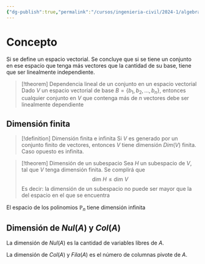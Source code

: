 ```yaml
---
{"dg-publish":true,"permalink":"/cursos/ingenieria-civil/2024-1/algebra-lineal/5-subespacios-y-dimension/dimension-de-un-espacio-vectorial/","tags":["I3MAT1203"]}
---
```


# Concepto

Si se define un espacio vectorial. Se concluye que si se tiene un conjunto en ese espacio que tenga más vectores que la cantidad de su base, tiene que ser linealmente independiente.

> [!theorem] Dependencia lineal de un conjunto en un espacio vectorial
> Dado $V$ un espacio vectorial de base $B=\{ b_{1},b_{2},\dots,b_{n} \}$, entonces cualquier conjunto en $V$ que contenga más de $n$ vectores debe ser linealmente dependiente

## Dimensión finita

> [!definition] Dimensión finita e infinita
> Si $V$ es generado por un conjunto finito de vectores, entonces $V$ tiene dimensión $Dim(V)$ finita. Caso opuesto es infinita.

> [!theorem] Dimensión de un subespacio
> Sea $H$ un subespacio de $V$, tal que $V$ tenga dimensión finita. Se complirá que $$\text{dim }H \leq \text{dim }V$$
> Es decir: la dimensión de un subespacio no puede ser mayor que la del espacio en el que se encuentra

El espacio de los polinomios $\mathbb{P}_{n}$ tiene dimensión infinita

## Dimensión de $Nul(A)$ y $Col(A)$

La dimensión de $Nul(A)$ es la cantidad de variables libres de $A$.

La dimensión de $Col(A)$ y $Fila(A)$ es el número de columnas pivote de $A$.